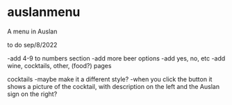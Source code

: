 # auslanmenu
A menu in Auslan


to do sep/8/2022

-add 4-9 to numbers section
-add more beer options
-add yes, no, etc
-add wine, cocktails, other, (food?) pages

cocktails
-maybe make it a different style?
-when you click the button it shows a picture of the cocktail, with description 
on the left and the Auslan sign on the right?
